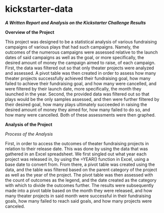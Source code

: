 # kickstarter-data
**_A Written Report and Analysis on the Kickstarter Challenge Results_**

**Overview of the Project**

  This project was designed to be a statistical analysis of various fundraising campaigns of various plays that had such campaigns. Namely, the outcomes of the numerous campaigns were assessed relative to the launch dates of said campaigns as well as the goal, or more specifically, the desired amount of money the campaign aimed to raise, of each campaign. First, the data was filtered out so that only theater projects were analyzed and assessed. A pivot table was then created in order to assess how many theater projects successfully achieved their fundraising goal, how many failed to achieve their fundraising goal, and how many were cancelled, and were filtered by their launch date, more specifically, the month they launched in the year. Second, the provided data was filtered out so that plays would be the only samples assessed, and then were further filtered by their desired goal, how many plays ultimately succeeded in raising the desired amount of money they aimed for, how many failed to do so, and how many were cancelled. Both of these assessments were then graphed.
  
**Analysis of the Project**

*Process of the Analysis*

  First, in order to access the outcomes of theater fundraising projects in relation to their release date. This was done by using the data that was gathered in an Excel spreadsheet. We first singled out what year each project was released in, by using the =YEAR() function in Excel, using a base date to convert from. From there, a pivot table was created using the data, and the table was filtered based on the parent category of the project as well as the year of the project. The pivot table was then assessed with the count of outcomes as the legend, and the date created as the category with which to divide the outcomes further. The results were subsequently made into a pivot table based on the month they were released, and how many theater projects in said month were successful in their fundraising goals, how many failed to reach said goals, and how many projects were canceled. 
